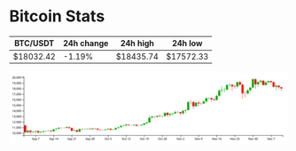# Bitcoin Stats

BTC/USDT|24h change|24h high|24h low|
|---|---|---|---|
|$18032.42|-1.19%|$18435.74|$17572.33|

<img src="./chart.svg">
